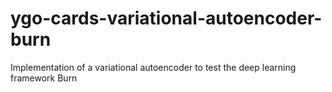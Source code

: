 # ygo-cards-variational-autoencoder-burn
Implementation of a variational autoencoder to test the deep learning framework Burn
